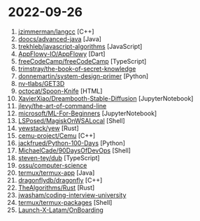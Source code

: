 # 2022-09-26

1. [jzimmerman/langcc](https://github.com/jzimmerman/langcc "langcc: A Next-Generation Compiler Compiler") [C++]
2. [doocs/advanced-java](https://github.com/doocs/advanced-java "😮 Core Interview Questions & Answers For Experienced Java(Backend) Developers | 互联网 Java 工程师进阶知识完全扫盲：涵盖高并发、分布式、高可用、微服务、海量数据处理等领域知识") [Java]
3. [trekhleb/javascript-algorithms](https://github.com/trekhleb/javascript-algorithms "📝 Algorithms and data structures implemented in JavaScript with explanations and links to further readings") [JavaScript]
4. [AppFlowy-IO/AppFlowy](https://github.com/AppFlowy-IO/AppFlowy "AppFlowy is an open-source alternative to Notion. You are in charge of your data and customizations. Built with Flutter and Rust.") [Dart]
5. [freeCodeCamp/freeCodeCamp](https://github.com/freeCodeCamp/freeCodeCamp "freeCodeCamp.org's open-source codebase and curriculum. Learn to code for free.") [TypeScript]
6. [trimstray/the-book-of-secret-knowledge](https://github.com/trimstray/the-book-of-secret-knowledge "A collection of inspiring lists, manuals, cheatsheets, blogs, hacks, one-liners, cli/web tools and more.") 
7. [donnemartin/system-design-primer](https://github.com/donnemartin/system-design-primer "Learn how to design large-scale systems. Prep for the system design interview. Includes Anki flashcards.") [Python]
8. [nv-tlabs/GET3D](https://github.com/nv-tlabs/GET3D "") 
9. [octocat/Spoon-Knife](https://github.com/octocat/Spoon-Knife "This repo is for demonstration purposes only.") [HTML]
10. [XavierXiao/Dreambooth-Stable-Diffusion](https://github.com/XavierXiao/Dreambooth-Stable-Diffusion "Implementation of Dreambooth (https://arxiv.org/abs/2208.12242) with Stable Diffusion") [JupyterNotebook]
11. [jlevy/the-art-of-command-line](https://github.com/jlevy/the-art-of-command-line "Master the command line, in one page") 
12. [microsoft/ML-For-Beginners](https://github.com/microsoft/ML-For-Beginners "12 weeks, 26 lessons, 52 quizzes, classic Machine Learning for all") [JupyterNotebook]
13. [LSPosed/MagiskOnWSALocal](https://github.com/LSPosed/MagiskOnWSALocal "") [Shell]
14. [yewstack/yew](https://github.com/yewstack/yew "Rust / Wasm framework for building client web apps") [Rust]
15. [cemu-project/Cemu](https://github.com/cemu-project/Cemu "Cemu is a Wii U emulator") [C++]
16. [jackfrued/Python-100-Days](https://github.com/jackfrued/Python-100-Days "Python - 100天从新手到大师") [Python]
17. [MichaelCade/90DaysOfDevOps](https://github.com/MichaelCade/90DaysOfDevOps "This repository is my documenting repository for learning the world of DevOps. I started this journey on the 1st January 2022 and I plan to run to March 31st for a complete 90-day romp on spending an hour a day including weekends to get a foundational knowledge across a lot of different areas that make up DevOps.") [Shell]
18. [steven-tey/dub](https://github.com/steven-tey/dub "An open-source link shortener with built-in analytics + free custom domains.") [TypeScript]
19. [ossu/computer-science](https://github.com/ossu/computer-science "🎓 Path to a free self-taught education in Computer Science!") 
20. [termux/termux-app](https://github.com/termux/termux-app "Termux - a terminal emulator application for Android OS extendible by variety of packages.") [Java]
21. [dragonflydb/dragonfly](https://github.com/dragonflydb/dragonfly "A modern replacement for Redis and Memcached") [C++]
22. [TheAlgorithms/Rust](https://github.com/TheAlgorithms/Rust "All Algorithms implemented in Rust") [Rust]
23. [jwasham/coding-interview-university](https://github.com/jwasham/coding-interview-university "A complete computer science study plan to become a software engineer.") 
24. [termux/termux-packages](https://github.com/termux/termux-packages "A build system and primary set of packages for Termux.") [Shell]
25. [Launch-X-Latam/OnBoarding](https://github.com/Launch-X-Latam/OnBoarding "") 
